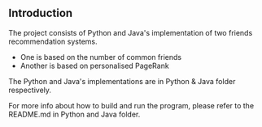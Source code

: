## Introduction

The project consists of Python and Java's implementation of two friends recommendation systems.

 - One is based on the number of common friends
 - Another is based on personalised PageRank

The Python and Java's implementations are in Python & Java folder respectively.

For more info about how to build and run the program, please refer to the README.md in Python and Java folder.


